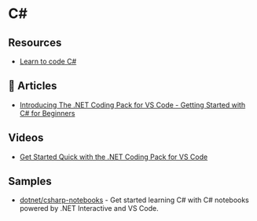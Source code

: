 # C#

## Resources
- [Learn to code C#](https://dotnet.microsoft.com/en-us/learntocode)

## 📕 Articles

- [Introducing The .NET Coding Pack for VS Code - Getting Started with C# for Beginners](https://www.hanselman.com/blog/introducing-the-net-coding-pack-for-vs-code-getting-started-with-c-for-beginners)

## Videos
- [Get Started Quick with the .NET Coding Pack for VS Code](https://www.youtube.com/watch?v=gmMCAyNcB3Q)

## Samples
- [dotnet/csharp-notebooks](https://github.com/dotnet/csharp-notebooks) - Get started learning C# with C# notebooks powered by .NET Interactive and VS Code.
